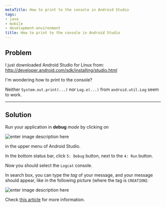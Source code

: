 ```yaml
---
metaTitle: How to print to the console in Android Studio
tags:
- java
- mobile
- development-environment
title: How to print to the console in Android Studio
---
```


## Problem

I just downloaded Android Studio for Linux from: 
<http://developer.android.com/sdk/installing/studio.html>


I'm wondering how to print to the console?


Neither `System.out.print(...)` nor `Log.e(...)` from `android.util.Log` seem to work.



---

## Solution

Run your application in **debug** *mode* by clicking on 


![enter image description here](https://i.stack.imgur.com/2oL50.png)


in the upper menu of Android Studio.


In the bottom status bar, click `5: Debug` button, next to the `4: Run` button.


Now you should select the `Logcat` console. 


In search box, you can type the *tag* of your message, and your message should appear, like in the following picture (where the tag is `CREATION`):


![enter image description here](https://i.stack.imgur.com/kMA4B.png)


Check [this article](https://developer.android.com/tools/debugging/debugging-studio.html) for more information.

